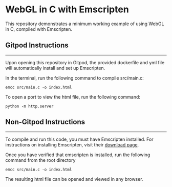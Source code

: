 # WebGL in C with Emscripten
This repository demonstrates a minimum working example of using WebGL in C, compiled with Emscripten. 

## Gitpod Instructions
---

Upon opening this repository in Gitpod, the provided dockerfile and yml file will automatically install and set up Emscripten. 

In the terminal, run the following command to compile src/main.c:

    emcc src/main.c -o index.html

To open a port to view the html file, run the following command:
    
    python -m http.server

## Non-Gitpod Instructions
---

To compile and run this code, you must have Emscripten installed. For instructions on installing Emscripten, visit their [download page](https://emscripten.org/docs/getting_started/downloads.html).

Once you have verified that emscripten is installed, run the following command from the root directory

    emcc src/main.c -o index.html

The resulting html file can be opened and viewed in any browser.